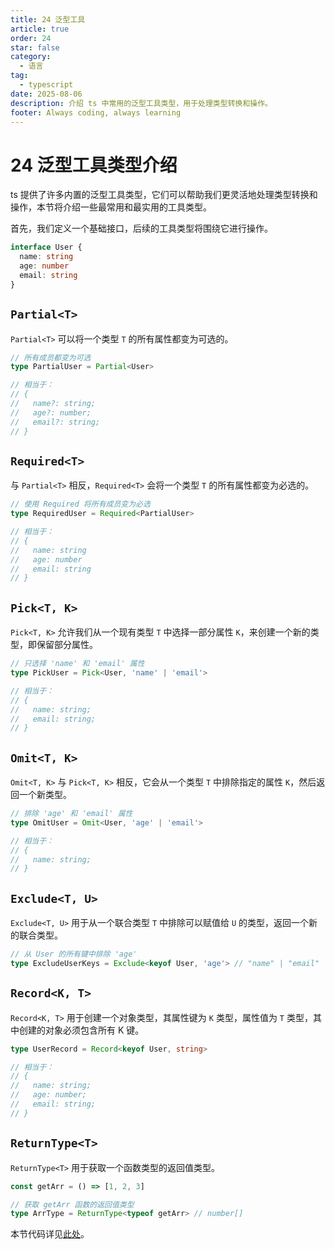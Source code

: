 ```yaml
---
title: 24 泛型工具
article: true
order: 24
star: false
category:
  - 语言
tag:
  - typescript
date: 2025-08-06
description: 介绍 ts 中常用的泛型工具类型，用于处理类型转换和操作。
footer: Always coding, always learning
---
```


<!-- more -->

# 24 泛型工具类型介绍

ts 提供了许多内置的泛型工具类型，它们可以帮助我们更灵活地处理类型转换和操作，本节将介绍一些最常用和最实用的工具类型。

首先，我们定义一个基础接口，后续的工具类型将围绕它进行操作。

```typescript
interface User {
  name: string
  age: number
  email: string
}
```

## `Partial<T>`

`Partial<T>` 可以将一个类型 `T` 的所有属性都变为可选的。

```typescript
// 所有成员都变为可选
type PartialUser = Partial<User>

// 相当于：
// {
//   name?: string;
//   age?: number;
//   email?: string;
// }
```

## `Required<T>`

与 `Partial<T>` 相反，`Required<T>` 会将一个类型 `T` 的所有属性都变为必选的。

```typescript
// 使用 Required 将所有成员变为必选
type RequiredUser = Required<PartialUser>

// 相当于：
// {
//   name: string
//   age: number
//   email: string
// }
```

## `Pick<T, K>`

`Pick<T, K>` 允许我们从一个现有类型 `T` 中选择一部分属性 `K`，来创建一个新的类型，即保留部分属性。

```typescript
// 只选择 'name' 和 'email' 属性
type PickUser = Pick<User, 'name' | 'email'>

// 相当于：
// {
//   name: string;
//   email: string;
// }
```

## `Omit<T, K>`

`Omit<T, K>` 与 `Pick<T, K>` 相反，它会从一个类型 `T` 中排除指定的属性 `K`，然后返回一个新类型。

```typescript
// 排除 'age' 和 'email' 属性
type OmitUser = Omit<User, 'age' | 'email'>

// 相当于：
// {
//   name: string;
// }
```

## `Exclude<T, U>`

`Exclude<T, U>` 用于从一个联合类型 `T` 中排除可以赋值给 `U` 的类型，返回一个新的联合类型。

```typescript
// 从 User 的所有键中排除 'age'
type ExcludeUserKeys = Exclude<keyof User, 'age'> // "name" | "email"
```

## `Record<K, T>`

`Record<K, T>` 用于创建一个对象类型，其属性键为 `K` 类型，属性值为 `T` 类型，其中创建的对象必须包含所有 K 键。

```typescript
type UserRecord = Record<keyof User, string>

// 相当于：
// {
//   name: string;
//   age: number;
//   email: string;
// }
```

## `ReturnType<T>`

`ReturnType<T>` 用于获取一个函数类型的返回值类型。

```typescript
const getArr = () => [1, 2, 3]

// 获取 getArr 函数的返回值类型
type ArrType = ReturnType<typeof getArr> // number[]
```

本节代码详见[此处](https://github.com/KBchulan/ClBlogs-Src/blob/main/blogs-main/typescript/24-gen-tools/index.ts)。
